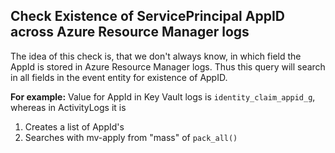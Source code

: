 ## Check Existence of ServicePrincipal AppID across Azure Resource Manager logs 

The idea of this check is, that we don't always know, in which field the AppId is stored in Azure Resource Manager logs. Thus this query will search in all fields in the event entity for existence of AppID.

**For example:**
Value for AppId in Key Vault logs is ``identity_claim_appid_g``, whereas in ActivityLogs it is 


1. Creates a list of AppId's
2. Searches with mv-apply from "mass" of ``pack_all()``